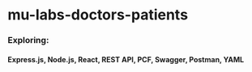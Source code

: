 # mu-labs-doctors-patients

### Exploring:
#### Express.js, Node.js, React, REST API, PCF, Swagger, Postman, YAML
